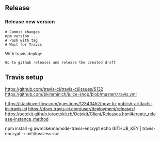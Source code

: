 ## Release

### Release new version
```
# Commit changes
npm version ...
# Push with tag
# Wait for Travis
```

With travis deploy:
```
Go to github releases and release the created draft
```


## Travis setup

https://github.com/travis-ci/travis-ci/issues/6132
https://github.com/bkimminich/juice-shop/blob/master/.travis.yml

https://stackoverflow.com/questions/12343452/how-to-publish-artifacts-in-travis-ci
https://docs.travis-ci.com/user/deployment/releases/
https://octokit.github.io/octokit.rb/Octokit/Client/Releases.html#create_release-instance_method

npm install -g pwmckenna/node-travis-encrypt
echo GITHUB_KEY | travis-encrypt -r mifi/lossless-cut
